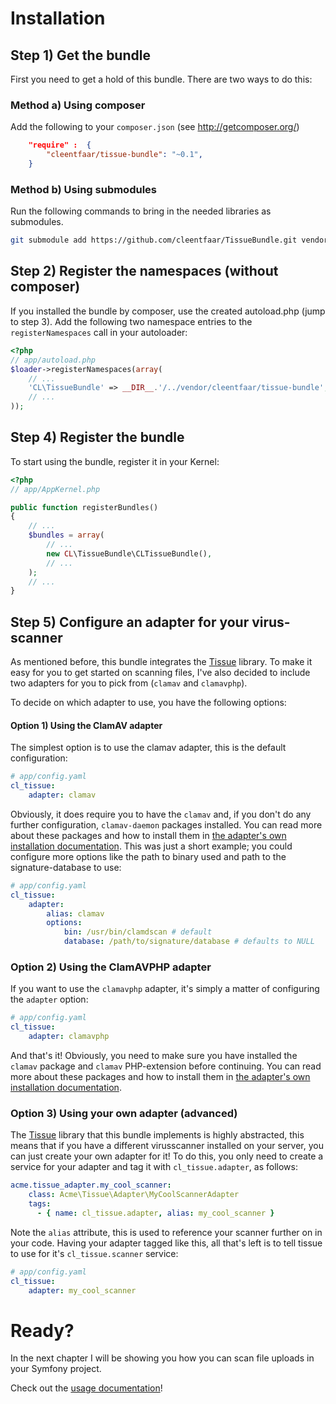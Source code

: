 # Installation

## Step 1) Get the bundle

First you need to get a hold of this bundle. There are two ways to do this:

### Method a) Using composer

Add the following to your ``composer.json`` (see http://getcomposer.org/)

```json
    "require" :  {
        "cleentfaar/tissue-bundle": "~0.1",
    }
```

### Method b) Using submodules

Run the following commands to bring in the needed libraries as submodules.

```bash
git submodule add https://github.com/cleentfaar/TissueBundle.git vendor/bundles/CL/TissueBundle
```



## Step 2) Register the namespaces (without composer)

If you installed the bundle by composer, use the created autoload.php  (jump to step 3).
Add the following two namespace entries to the `registerNamespaces` call in your autoloader:

``` php
<?php
// app/autoload.php
$loader->registerNamespaces(array(
    // ...
    'CL\TissueBundle' => __DIR__.'/../vendor/cleentfaar/tissue-bundle',
    // ...
));
```


## Step 4) Register the bundle

To start using the bundle, register it in your Kernel:

``` php
<?php
// app/AppKernel.php

public function registerBundles()
{
    // ...
    $bundles = array(
        // ...
        new CL\TissueBundle\CLTissueBundle(),
        // ...
    );
    // ...
}
```


## Step 5) Configure an adapter for your virus-scanner

As mentioned before, this bundle integrates the [Tissue](https://github.com/cleentfaar/tissue) library. To make it easy
for you to get started on scanning files, I've also decided to include two adapters for you to pick from (`clamav` and `clamavphp`).

To decide on which adapter to use, you have the following options:

#### Option 1) Using the ClamAV adapter
The simplest option is to use the clamav adapter, this is the default configuration:
```yaml
# app/config.yaml
cl_tissue:
    adapter: clamav
```
Obviously, it does require you to have the `clamav` and, if you don't do any further configuration, `clamav-daemon`
packages installed. You can read more about these packages and how to install them in [the adapter's own installation documentation](https://github.com/cleentfaar/tissue-clamav-adapter/Resources/doc/installation.md).
This was just a short example; you could configure more options like the path to binary used and path to the signature-database to use:
```yaml
# app/config.yaml
cl_tissue:
    adapter:
        alias: clamav
        options:
            bin: /usr/bin/clamdscan # default
            database: /path/to/signature/database # defaults to NULL
```

### Option 2) Using the ClamAVPHP adapter
If you want to use the `clamavphp` adapter, it's simply a matter of configuring the `adapter` option:
```yaml
# app/config.yaml
cl_tissue:
    adapter: clamavphp
```
And that's it! Obviously, you need to make sure you have installed the `clamav` package and `clamav` PHP-extension before
continuing. You can read more about these packages and how to install them in [the adapter's own installation documentation](https://github.com/cleentfaar/tissue-clamavphp-adapter/Resources/doc/installation.md).

### Option 3) Using your own adapter (advanced)
The [Tissue](https://github.com/cleentfaar/tissue) library that this bundle implements is highly abstracted, this means
that if you have a different virusscanner installed on your server, you can just create your own adapter for it!
To do this, you only need to create a service for your adapter and tag it with `cl_tissue.adapter`, as follows:
```yaml
acme.tissue_adapter.my_cool_scanner:
    class: Acme\Tissue\Adapter\MyCoolScannerAdapter
    tags:
      - { name: cl_tissue.adapter, alias: my_cool_scanner }
```
Note the `alias` attribute, this is used to reference your scanner further on in your code.
Having your adapter tagged like this, all that's left is to tell tissue to use for it's `cl_tissue.scanner` service:

```yaml
# app/config.yaml
cl_tissue:
    adapter: my_cool_scanner
```

# Ready?

In the next chapter I will be showing you how you can scan file uploads in your Symfony project.

Check out the [usage documentation](usage.md)!
